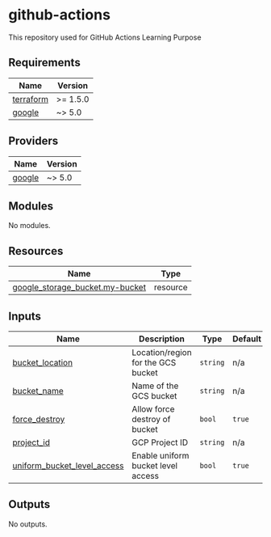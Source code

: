 # github-actions
This repository used for GitHub Actions Learning Purpose

<!-- BEGIN_TF_DOCS -->
## Requirements

| Name | Version |
|------|---------|
| <a name="requirement_terraform"></a> [terraform](#requirement\_terraform) | >= 1.5.0 |
| <a name="requirement_google"></a> [google](#requirement\_google) | ~> 5.0 |

## Providers

| Name | Version |
|------|---------|
| <a name="provider_google"></a> [google](#provider\_google) | ~> 5.0 |

## Modules

No modules.

## Resources

| Name | Type |
|------|------|
| [google_storage_bucket.my-bucket](https://registry.terraform.io/providers/hashicorp/google/latest/docs/resources/storage_bucket) | resource |

## Inputs

| Name | Description | Type | Default | Required |
|------|-------------|------|---------|:--------:|
| <a name="input_bucket_location"></a> [bucket\_location](#input\_bucket\_location) | Location/region for the GCS bucket | `string` | n/a | yes |
| <a name="input_bucket_name"></a> [bucket\_name](#input\_bucket\_name) | Name of the GCS bucket | `string` | n/a | yes |
| <a name="input_force_destroy"></a> [force\_destroy](#input\_force\_destroy) | Allow force destroy of bucket | `bool` | `true` | no |
| <a name="input_project_id"></a> [project\_id](#input\_project\_id) | GCP Project ID | `string` | n/a | yes |
| <a name="input_uniform_bucket_level_access"></a> [uniform\_bucket\_level\_access](#input\_uniform\_bucket\_level\_access) | Enable uniform bucket level access | `bool` | `true` | no |

## Outputs

No outputs.
<!-- END_TF_DOCS -->